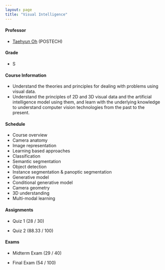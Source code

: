 ```yaml
---
layout: page
title: "Visual Intelligence"
---
```

#### Professor
- [Taehyun Oh](https://ami.postech.ac.kr/members/tae-hyun-oh) (POSTECH)

#### Grade
- S

#### Course Information

- Understand the theories and principles for dealing with problems using visual data.
- Understand the principles of 2D and 3D visual data and the artificial intelligence model using them, and learn with the underlying knowledge to understand computer vision technologies from the past to the present.

#### Schedule

- Course overview
- Camera anatomy
- Image representation
- Learning based approaches
- Classification
- Semantic segmentation
- Object detection
- Instance segmentation & panoptic segmentation
- Generative model
- Conditional generative model
- Camera geometry
- 3D understanding
- Multi-modal learning

#### Assignments
- Quiz 1 (28 / 30)

- Quiz 2 (88.33 / 100)

#### Exams
- Midterm Exam (29 / 40)

- Final Exam (54 / 100)
